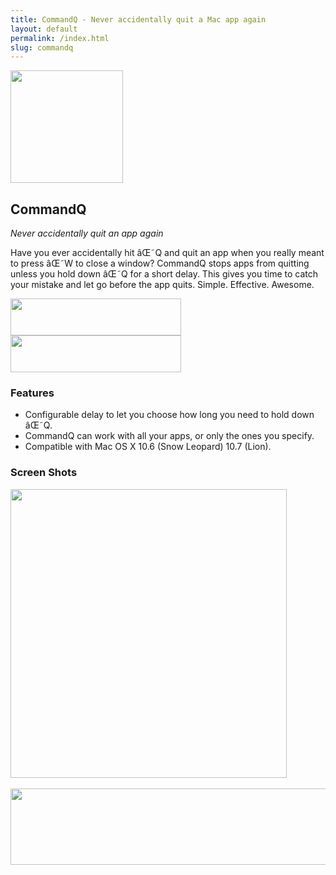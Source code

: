 ```yaml
---
title: CommandQ - Never accidentally quit a Mac app again
layout: default
permalink: /index.html
slug: commandq
---
```

<div id="bd" class="product"> 
	<div class="yui-gd band1"> 
	    <div class="yui-u first center"> 
			<img src="http://cdn.tyler.fm/images/commandq-logo180.png" width="180" height="180"> 
	    </div> 
	    <div class="yui-u left"> 
			<h2>CommandQ</h2> 
			<p><em>Never accidentally quit an app again</em></p> 
			<p>Have you ever accidentally hit âŒ˜Q and quit an app when you really meant to press  âŒ˜W to close a window? CommandQ stops apps from quitting unless you hold down  âŒ˜Q for a short delay. This gives you time to catch your mistake and let go before the app quits. Simple. Effective. Awesome.</p> 
	    </div> 
	</div> 
	<div class="yui-g band2 center"> 
		<a href="http://clickontyler.com/commandq/download/"><img src="http://cdn.tyler.fm/images/download.png" width="273" height="59"></a> 
		<a href="http://clickontyler.com/commandq/purchase/"><img src="http://cdn.tyler.fm/images/addtocart.png" width="273" height="59"></a> 
	</div> 
	<div class="yui-g band3"> 
		<h3>Features</h3> 
		<ul> 
			<li>Configurable delay to let you choose how long you need to hold down  âŒ˜Q.</li> 
			<li>CommandQ can work with all your apps, or only the ones you specify.</li> 
			<li>Compatible with Mac OS X 10.6 (Snow Leopard) 10.7 (Lion).</li> 
		</ul> 
	</div> 
	<div class="yui-g band4"> 
		<h3>Screen Shots</h3> 
		<img src="http://cdn.tyler.fm/images/cq-ss1.png" width="442" height="462"><br><br> 
		<img src="http://cdn.tyler.fm/images/cq-ss2.png" width="600" height="122"> 
    </div> 
</div>
